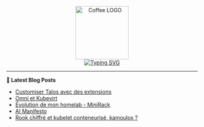 <p align="center">
    <img src="https://avatars.githubusercontent.com/u/168379399" width="140px" alt="Coffee LOGO"/>
    <br>
    <a href="https://une-tasse-de.cafe"><img src="https://readme-typing-svg.herokuapp.com?font=Fira+Code&pause=1000&color=4c4131&background=FFFFFF00&center=true&vCenter=true&width=435&lines=Une-tasse-de.cafe;Need%2Fa%2FKawa?;Coffee-Blogger" alt="Typing SVG" /></a>
</p>

 -------

**📝 Latest Blog Posts**

<!-- BLOG-POST-LIST:START -->
- [Customiser Talos avec des extensions](https://une-tasse-de.cafe/blog/talos-ext/)
- [Omni et Kubevirt](https://une-tasse-de.cafe/blog/omni/)
- [Évolution de mon homelab - MiniRack](https://une-tasse-de.cafe/blog/minirack/)
- [AI Manifesto](https://une-tasse-de.cafe/ai/)
- [Rook chiffré et kubelet conteneurisé, kamoulox ?](https://une-tasse-de.cafe/expresso/rook-kubelet-mount/)
<!-- BLOG-POST-LIST:END -->
